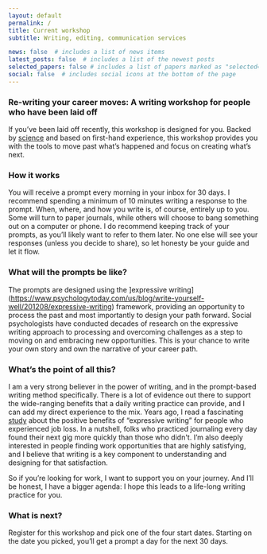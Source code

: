 ```yaml
---
layout: default
permalink: /
title: Current workshop
subtitle: Writing, editing, communication services

news: false  # includes a list of news items
latest_posts: false  # includes a list of the newest posts
selected_papers: false # includes a list of papers marked as "selected={true}"
social: false  # includes social icons at the bottom of the page
---
```


### Re-writing your career moves: A writing workshop for people who have been laid off
If you’ve been laid off recently, this workshop is designed for you. Backed by [science](https://www.apa.org/news/podcasts/speaking-of-psychology/expressive-writing) and based on first-hand experience, this workshop provides you with the tools to move past what’s happened and focus on creating what’s next.


### How it works 
You will receive a prompt every morning in your inbox for 30 days. I recommend spending a minimum of 10 minutes writing a response to the prompt. When, where, and how you write is, of course, entirely up to you. Some will turn to paper journals, while others will choose to bang something out on a computer or phone. I do recommend keeping track of your prompts, as you’ll likely want to refer to them later. No one else will see your responses (unless you decide to share), so let honesty be your guide and let it flow.  


### What will the prompts be like? 
The prompts are designed using the ]expressive writing](https://www.psychologytoday.com/us/blog/write-yourself-well/201208/expressive-writing) framework, providing an opportunity to process the past and most importantly to design your path forward. Social psychologists have conducted decades of research on the expressive writing approach to processing and overcoming challenges as a step to moving on and embracing new opportunities. This is your chance to write your own story and own the narrative of your career path.


### What’s the point of all this? 
I am a very strong believer in the power of writing, and in the prompt-based writing method specifically. There is a lot of evidence out there to support the wide-ranging benefits that a daily writing practice can provide, and I can add my direct experience to the mix. Years ago, I read a fascinating [study](https://psycnet.apa.org/record/1994-39375-001) about the positive benefits of “expressive writing” for people who experienced job loss. In a nutshell, folks who practiced journaling every day found their next gig more quickly than those who didn't. I’m also deeply interested in people finding work opportunities that are highly satisfying, and I believe that writing is a key component to understanding and designing for that satisfaction. 

So if you’re looking for work, I want to support you on your journey. And I’ll be honest, I have a bigger agenda: I hope this leads to a life-long writing practice for you. 

### What is next? 
Register for this workshop and pick one of the four start dates. Starting on the date you picked, you’ll get a prompt a day for the next 30 days. 
